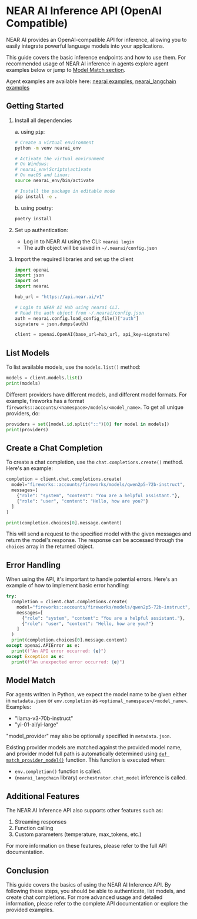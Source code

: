 # NEAR AI Inference API (OpenAI Compatible)

NEAR AI provides an OpenAI-compatible API for inference, allowing you to easily integrate powerful language models into your applications.

This guide covers the basic inference endpoints and how to use them. For recommended usage of NEAR AI inference in agents explore agent examples below or jump to [Model Match section](#model-match).

Agent examples are available here: [nearai examples](https://github.com/nearai/nearai/tree/main/hub/examples), [nearai_langchain examples](https://github.com/nearai/nearai_langchain/tree/main/examples)

## Getting Started

1. Install all dependencies

   a. using `pip`:

   ```bash
   # Create a virtual environment
   python -m venv nearai_env

   # Activate the virtual environment
   # On Windows:
   # nearai_env\Scripts\activate
   # On macOS and Linux:
   source nearai_env/bin/activate

   # Install the package in editable mode
   pip install -e .
   ```

   b. using poetry:

   ```bash
   poetry install
   ```

2. Set up authentication:

   - Log in to NEAR AI using the CLI: `nearai login`
   - The auth object will be saved in `~/.nearai/config.json`

3. Import the required libraries and set up the client

   ```python
   import openai
   import json
   import os
   import nearai

   hub_url = "https://api.near.ai/v1"

   # Login to NEAR AI Hub using nearai CLI.
   # Read the auth object from ~/.nearai/config.json
   auth = nearai.config.load_config_file()["auth"]
   signature = json.dumps(auth)

   client = openai.OpenAI(base_url=hub_url, api_key=signature)
   ```

## List Models

To list available models, use the `models.list()` method:

```python
models = client.models.list()
print(models)
```

Different providers have different models, and different model formats. For example, fireworks has a format `fireworks::accounts/<namespace>/models/<model_name>`. To get all unique providers, do:

```python
providers = set([model.id.split("::")[0] for model in models])
print(providers)
```

## Create a Chat Completion

To create a chat completion, use the `chat.completions.create()` method. Here's an example:

```python
completion = client.chat.completions.create(
  model="fireworks::accounts/fireworks/models/qwen2p5-72b-instruct",
  messages=[
    {"role": "system", "content": "You are a helpful assistant."},
    {"role": "user", "content": "Hello, how are you?"}
  ]
)

print(completion.choices[0].message.content)
```

This will send a request to the specified model with the given messages and return the model's response. The response can be accessed through the `choices` array in the returned object.

## Error Handling

When using the API, it's important to handle potential errors. Here's an example of how to implement basic error handling:

```python
try:
  completion = client.chat.completions.create(
    model="fireworks::accounts/fireworks/models/qwen2p5-72b-instruct",
    messages=[
      {"role": "system", "content": "You are a helpful assistant."},
      {"role": "user", "content": "Hello, how are you?"}
    ]
  )
  print(completion.choices[0].message.content)
except openai.APIError as e:
  print(f"An API error occurred: {e}")
except Exception as e:
  print(f"An unexpected error occurred: {e}")
```

## Model Match

For agents written in Python, we expect the model name to be given either in `metadata.json` or `env.completion` as `<optional_namespace>/<model_name>`. Examples:
- "llama-v3-70b-instruct"
- "yi-01-ai/yi-large"

"model_provider" may also be optionally specified in `metadata.json`.

Existing provider models are matched against the provided model name, and provider model full path is automatically determined using [`def match_provider_model()`](https://github.com/search?q=repo%3Anearai%2Fnearai%20match_provider_model&type=code) function. This function is executed when:
- `env.completion()` function is called.
- (`nearai_langchain` library) `orchestrator.chat_model` inference is called.

## Additional Features

The NEAR AI Inference API also supports other features such as:

1. Streaming responses
2. Function calling
3. Custom parameters (temperature, max_tokens, etc.)

For more information on these features, please refer to the full API documentation.

## Conclusion

This guide covers the basics of using the NEAR AI Inference API. By following these steps, you should be able to authenticate, list models, and create chat completions. For more advanced usage and detailed information, please refer to the complete API documentation or explore the provided examples.
